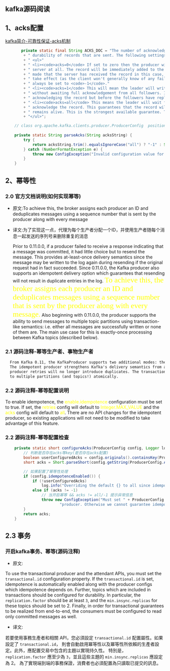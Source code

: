 ## kafka源码阅读

## 1、acks配置
[kafka简介-可靠性保证-acks机制](https://github.com/zzh-1992/kafka/blob/master/Kafka%E7%AE%80%E4%BB%8B.md#%E5%8F%AF%E9%9D%A0%E6%80%A7%E4%BF%9D%E8%AF%81-acks%E6%9C%BA%E5%88%B6)
```java
       private static final String ACKS_DOC = "The number of acknowledgments the producer requires the leader to have received before considering a request complete. This controls the "
        + " durability of records that are sent. The following settings are allowed: "
        + " <ul>"
        + " <li><code>acks=0</code> If set to zero then the producer will not wait for any acknowledgment from the"
        + " server at all. The record will be immediately added to the socket buffer and considered sent. No guarantee can be"
        + " made that the server has received the record in this case, and the <code>retries</code> configuration will not"
        + " take effect (as the client won't generally know of any failures). The offset given back for each record will"
        + " always be set to <code>-1</code>."
        + " <li><code>acks=1</code> This will mean the leader will write the record to its local log but will respond"
        + " without awaiting full acknowledgement from all followers. In this case should the leader fail immediately after"
        + " acknowledging the record but before the followers have replicated it then the record will be lost."
        + " <li><code>acks=all</code> This means the leader will wait for the full set of in-sync replicas to"
        + " acknowledge the record. This guarantees that the record will not be lost as long as at least one in-sync replica"
        + " remains alive. This is the strongest available guarantee. This is equivalent to the acks=-1 setting."
        + "</ul>";

    // class org.apache.kafka.clients.producer.ProducerConfig  position:446
    
    private static String parseAcks(String acksString) {
        try {
            return acksString.trim().equalsIgnoreCase("all") ? "-1" : Short.parseShort(acksString.trim()) + "";
        } catch (NumberFormatException e) {
            throw new ConfigException("Invalid configuration value for 'acks': " + acksString);
        }
    }
```

## 2、幂等性
### 2.0 官方文档说明(如何实现幂等)
- 原文:To achieve this, the broker assigns each producer an ID and deduplicates messages using a sequence number that is sent by the producer along with every message
- 译文:为了实现这一点，代理为每个生产者分配一个ID，并使用生产者随每个消息一起发送的序列号来删除重复的消息

    Prior to 0.11.0.0, if a producer failed to receive a response indicating that a message was committed, it had little choice but to resend the message. This provides at-least-once delivery semantics since the
    message may be written to the log again during resending if the original request had in fact succeeded. Since 0.11.0.0, the Kafka producer also supports an idempotent delivery option which guarantees that resending
    will not result in duplicate entries in the log. <font color = yellow size=5 face="STCAIYUN">  To achieve this, the broker assigns each producer an ID and deduplicates messages using a sequence number that is sent by the producer along with every message.</font>
    Also beginning with 0.11.0.0, the producer supports the ability to send messages to multiple topic partitions using transaction-like semantics: i.e. either all messages are successfully written or none of them are.
    The main use case for this is exactly-once processing between Kafka topics (described below).

### 2.1 源码注释-幂等生产者、事物生产者
```html
  From Kafka 0.11, the KafkaProducer supports two additional modes: the idempotent producer and the transactional producer.
  The idempotent producer strengthens Kafka's delivery semantics from at least once to exactly once delivery. In particular
  producer retries will no longer introduce duplicates. The transactional producer allows an application to send messages
  to multiple partitions (and topics!) atomically.
```
### 2.2 源码注释-幂等配置说明

  To enable idempotence, the <font color = yellow>enable.idempotence</font> configuration must be set to true. If set, the
  <font color = yellow>retries</font> config will default to <font color = yellow>Integer.MAX_VALUE</font> and the <font color = yellow>acks</font> config will
  default to <font color = yellow>all</font>. There are no API changes for the idempotent producer, so existing applications will
  not need to be modified to take advantage of this feature.	


### 2.2 源码注释-幂等配置检查
```java
    private static short configureAcks(ProducerConfig config, Logger log) {
        // 判断是否存在acks等key(是否存在acks配置)
        boolean userConfiguredAcks = config.originals().containsKey(ProducerConfig.ACKS_CONFIG);
        short acks = Short.parseShort(config.getString(ProducerConfig.ACKS_CONFIG));

        // 如果配置了幂等性处理
        if (config.idempotenceEnabled()) {
            if (!userConfiguredAcks)
                log.info("Overriding the default {} to all since idempotence is enabled.", ProducerConfig.ACKS_CONFIG);
            else if (acks != -1)
                // 当开启幂等 && acks != all/-1 提示异常信息
                throw new ConfigException("Must set " + ProducerConfig.ACKS_CONFIG + " to all in order to use the idempotent " +
                        "producer. Otherwise we cannot guarantee idempotence.");
        }
        return acks;
    }
```

## 2.3 事务
### 开启kafka事务、幂等(源码注释)
- 原文:
<p>
 To use the transactional producer and the attendant APIs, you must set the <code>transactional.id</code>
 configuration property. If the <code>transactional.id</code> is set, idempotence is automatically enabled along with
 the producer configs which idempotence depends on. Further, topics which are included in transactions should be configured
 for durability. In particular, the <code>replication.factor</code> should be at least <code>3</code>, and the
 <code>min.insync.replicas</code> for these topics should be set to 2. Finally, in order for transactional guarantees
 to be realized from end-to-end, the consumers must be configured to read only committed messages as well.
</p>

- 译文:
<p>
    若要使用事務生產者和相關 API，您必須設定 <code>transactional.id</code> 配置屬性。如果設定了 <code>transactional.id</code>，
    則會自動啟用冪等性以及冪等性所依賴的生產者設定。此外，應配置交易中包含的主題以實現持久性。
    特別是，<code>replication.factor</code> 應至少為 <code>3</code>，並且這些主題的 <code>min.insync.replicas</code> 應設定為 2。
    為了實現端到端的事務保證，消費者也必須配置為只讀取已提交的訊息。
</p>



